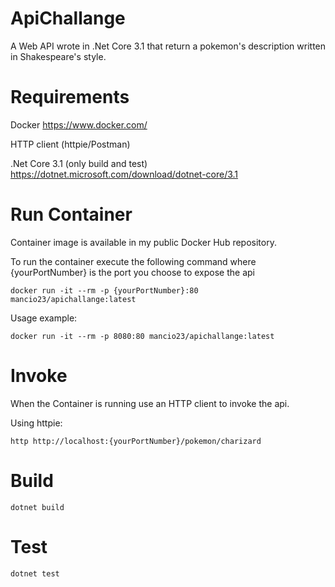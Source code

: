 # ApiChallange
A Web API wrote in .Net Core 3.1 that return a pokemon's description written in Shakespeare's style.

# Requirements
Docker https://www.docker.com/

HTTP client (httpie/Postman)

.Net Core 3.1 (only build and test) https://dotnet.microsoft.com/download/dotnet-core/3.1

# Run Container
Container image is available in my public Docker Hub repository.

To run the container execute the following command where {yourPortNumber} is the port you choose to expose the api
```
docker run -it --rm -p {yourPortNumber}:80 mancio23/apichallange:latest
```
Usage example:
``` 
docker run -it --rm -p 8080:80 mancio23/apichallange:latest
```

# Invoke
When the Container is running use an HTTP client to invoke the api.

Using httpie:
``` 
http http://localhost:{yourPortNumber}/pokemon/charizard
```

# Build
```
dotnet build
```

# Test
```
dotnet test
```
